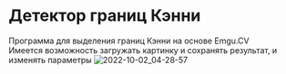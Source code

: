 # Детектор границ Кэнни
Программа для выделения границ Кэнни на основе Emgu.CV <br/>
Имеется возможность загружать картинку и сохранять результат, и изменять параметры
![2022-10-02_04-28-57](https://user-images.githubusercontent.com/25453344/193429308-7a917dfd-fd6a-4a27-affa-493ed9729d54.png)
